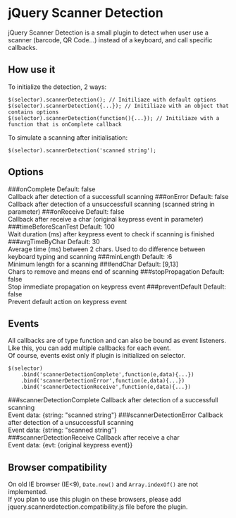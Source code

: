 jQuery Scanner Detection
========================

jQuery Scanner Detection is a small plugin to detect when user use a scanner (barcode, QR Code...) instead of a keyboard, and call specific callbacks.


How use it
----------
To initialize the detection, 2 ways:

    $(selector).scannerDetection(); // Initiliaze with default options
    $(selector).scannerDetection({...}); // Initiliaze with an object that contains options
    $(selector).scannerDetection(function(){...}); // Initiliaze with a function that is onComplete callback
    
To simulate a scanning after initialisation:

    $(selector).scannerDetection('scanned string');


Options
-------
###onComplete
Default: false  
Callback after detection of a successfull scanning
###onError
Default: false  
Callback after detection of a unsuccessfull scanning (scanned string in parameter)
###onReceive
Default: false  
Callback after receive a char (original keypress event in parameter)
###timeBeforeScanTest
Default: 100  
Wait duration (ms) after keypress event to check if scanning is finished
###avgTimeByChar
Default: 30  
Average time (ms) between 2 chars. Used to do difference between keyboard typing and scanning
###minLength
Default: :6  
Minimum length for a scanning
###endChar
Default: [9,13]  
Chars to remove and means end of scanning
###stopPropagation
Default: false  
Stop immediate propagation on keypress event
###preventDefault
Default: false  
Prevent default action on keypress event


Events
------
All callbacks are of type function and can also be bound as event listeners.  
Like this, you can add multiple callbacks for each event.  
Of course, events exist only if plugin is initialized on selector.

    $(selector)
        .bind('scannerDetectionComplete',function(e,data){...})
        .bind('scannerDetectionError',function(e,data){...})
        .bind('scannerDetectionReceive',function(e,data){...})

###scannerDetectionComplete
Callback after detection of a successfull scanning  
Event data: {string: "scanned string"}
###scannerDetectionError
Callback after detection of a unsuccessfull scanning  
Event data: {string: "scanned string"}  
###scannerDetectionReceive
Callback after receive a char  
Event data: {evt: {original keypress event}}


Browser compatibility
---------------------
On old IE browser (IE<9), `Date.now()` and `Array.indexOf()` are not implemented.  
If you plan to use this plugin on these browsers, please add jquery.scannerdetection.compatibility.js file before the plugin.
